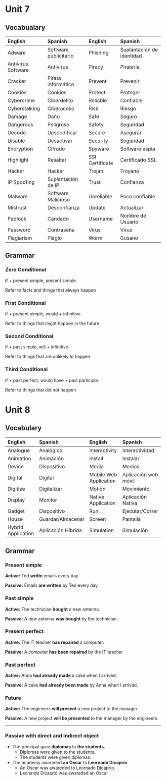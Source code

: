 # Unit 7
## Vocabualary

|English|Spanish|English|Spanish|
|:-----------|:-----------|:-----------|:-----------|
|Adware|Software publicitario|Phishing|Suplantación de identidad|
|Antivirus Software|Antivirus|Piracy|Piratería|
|Cracker|Pirata informático|Prevent|Prevenir|
|Cookies|Cookies|Protect|Proteger|
|Cybercrime|Ciberdelito|Reliable|Confiable|
|Cyberstalking|Ciberacoso|Risk|Riesgo|
|Damage|Daño|Safe|Seguro|
|Dangerous|Peligroso|Safety|Seguridad|
|Decode|Descodificar|Secure|Asegurar|
|Disable|Desactivar|Security|Seguridad|
|Encryption|Cifrado|Spyware|Software espía|
|Highlight|Resaltar|SSl Certificate|Certificado SSL|
|Hacker|Hacker|Trojan|Troyano|
|IP Spoofing|Suplantación de IP|Trust|Confianza|
|Malware|Software Malicioso|Unreliable|Poco confiable|
|Mistrust|Desconfianza|Update|Actualizar|
|Padlock|Candado|Username|Nombre de Usuario|
|Password|Contraseña|Virus|Virus|
|Plagiarism|Plagio|Worm|Gusano|

## Grammar
### Zero Conditional
if + present simple, present simple.

Refer to facts and things that always happen

### First Conditional
if + present simple, would + infinitive.

Refer to things that might happen in the future

### Second Conditional	
if + past simple, will + infinitive.

Refer to things that are unlikely to happen

### Third Conditional
if + past perfect, would have + past participle.

Refer to things that did not happen

# Unit 8
## Vocabulary
|English|Spanish|English|Spanish|
|:-----------|:-----------|:-----------|:-----------|
|Analogue|Analógico|Interactivity|Interactividad|
|Animation|Animación|Install|Instalar|
|Device|Dispositivo|Media|Medios|
|Digital|Digital|Mobile Web Application|Aplicación web móvil|
|Digitize|Digitalizar|Motion|Movimiento|
|Display|Monitor|Native Application|Aplicación Nativa|
|Gadget|Dispositivo|Run|Ejecutar/Correr|
|House|Guardar/Almacenar|Screen|Pantalla|
|Hybrid Application|Aplicación Híbrida|Simulation|Simulación|

## Grammar

### Present simple
**Active:** Ted **writte** emails every day.

**Passive:** Emails **are written** by Ted every day.

### Past simple
**Active:** The technician **bought** a new antenna.

**Passive:** A new antenna **was bought** by the technician.

### Present perfect
**Active:** The IT teacher **has repaired** a computer.

**Passive:** A computer **has been repaired** by the IT teacher

### Past perfect
**Active:**  Anna **had already made** a cake when I arrived.

**Passive:** A cake **had already been made** by Anna when I arrived.

### Future
**Active:** The engineers **will present** a new project to the manager.

**Passive:** A new project **will be presented** to the manager by the engineers.

---

### Passive with direct and indirect object
- The principal gave **diplomas** to **the students.**
    - Diplomas were given to the students.
    - The students were given diplomas.
- The academy awareded **an Oscar** to **Leornado Dicaprio**
    - An Oscar was awareded to Leornado Dicaprio.
    - Leonardo Dicaprio was awareded an Oscar
